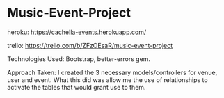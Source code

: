 # Music-Event-Project

heroku: https://cachella-events.herokuapp.com/

trello: https://trello.com/b/ZFzOEsaR/music-event-project

Technologies Used:
Bootstrap, better-errors gem.

Approach Taken: 
I created the 3 necessary models/controllers for venue, user and event. What this did was allow me the use of relationships to activate the tables that would grant use to them. 